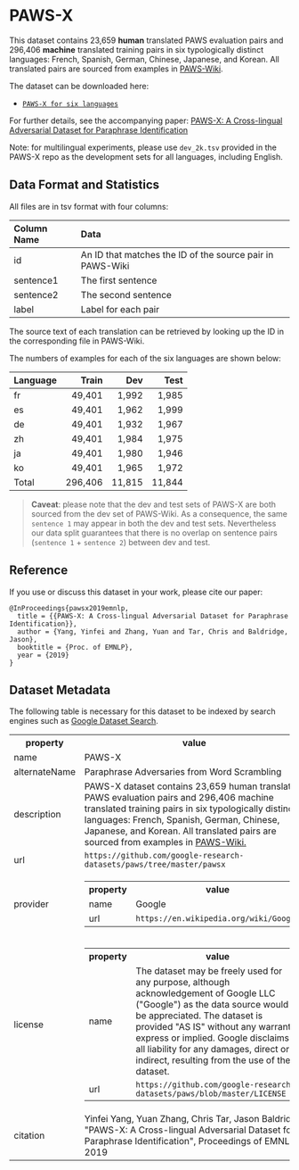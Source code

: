 # PAWS-X

This dataset contains 23,659 **human** translated PAWS evaluation pairs and
296,406 **machine** translated training pairs in six typologically distinct
languages: French, Spanish, German, Chinese, Japanese, and Korean. All
translated pairs are sourced from examples in
[PAWS-Wiki](https://github.com/google-research-datasets/paws#paws-wiki).

The dataset can be downloaded here:

*   [`PAWS-X for six languages`](https://storage.googleapis.com/paws/pawsx/x-final.tar.gz)

For further details, see the accompanying paper:
[PAWS-X: A Cross-lingual Adversarial Dataset for Paraphrase
Identification](https://arxiv.org/abs/1908.11828)

Note: for multilingual experiments, please use `dev_2k.tsv` provided in the
PAWS-X repo as the development sets for all languages, including English.

## Data Format and Statistics

All files are in tsv format with four columns:

Column Name | Data
:---------- | :--------------------------------------------------------
id          | An ID that matches the ID of the source pair in PAWS-Wiki
sentence1   | The first sentence
sentence2   | The second sentence
label       | Label for each pair

The source text of each translation can be retrieved by looking up the ID in the
corresponding file in PAWS-Wiki.

The numbers of examples for each of the six languages are shown below:

Language | Train   | Dev    | Test
:------- | ------: | -----: | -----:
fr       | 49,401  | 1,992  | 1,985
es       | 49,401  | 1,962  | 1,999
de       | 49,401  | 1,932  | 1,967
zh       | 49,401  | 1,984  | 1,975
ja       | 49,401  | 1,980  | 1,946
ko       | 49,401  | 1,965  | 1,972
Total    | 296,406 | 11,815 | 11,844

> **Caveat**: please note that the dev and test sets of PAWS-X are both sourced
> from the dev set of PAWS-Wiki. As a consequence, the same `sentence 1` may
> appear in both the dev and test sets. Nevertheless our data split guarantees
> that there is no overlap on sentence pairs (`sentence 1` + `sentence 2`)
> between dev and test.

## Reference

If you use or discuss this dataset in your work, please cite our paper:

```
@InProceedings{pawsx2019emnlp,
  title = {{PAWS-X: A Cross-lingual Adversarial Dataset for Paraphrase Identification}},
  author = {Yang, Yinfei and Zhang, Yuan and Tar, Chris and Baldridge, Jason},
  booktitle = {Proc. of EMNLP},
  year = {2019}
}
```


## Dataset Metadata
The following table is necessary for this dataset to be indexed by search
engines such as <a href="https://g.co/datasetsearch">Google Dataset Search</a>.
<div itemscope itemtype="http://schema.org/Dataset">
<table>
  <tr>
    <th>property</th>
    <th>value</th>
  </tr>
  <tr>
    <td>name</td>
    <td itemprop="name">PAWS-X</td>
  </tr>
  <tr>
    <td>alternateName</td>
    <td itemprop="alternateName">Paraphrase Adversaries from Word Scrambling</td>
  </tr>
  <tr>
    <td>description</td>
    <td itemprop="description">PAWS-X dataset contains 23,659 human translated PAWS evaluation pairs and 296,406 machine translated training pairs in six typologically distinct languages: French, Spanish, German, Chinese, Japanese, and Korean. All translated pairs are sourced from examples in <a href="https://github.com/google-research-datasets/paws#paws-wiki">PAWS-Wiki.</a>
   </td>
  </tr>
  <tr>
    <td>url</td>
    <td><code itemprop="url">https://github.com/google-research-datasets/paws/tree/master/pawsx</code></td>
  </tr>
  <tr>
      <td>provider</td>
    <td>
      <div itemscope itemtype="http://schema.org/Organization" itemprop="provider">
        <table>
          <tr>
            <th>property</th>
            <th>value</th>
          </tr>
          <tr>
            <td>name</td>
            <td itemprop="name">Google</td>
          </tr>
          <tr>
            <td>url</td>
            <td><code itemprop="url">https://en.wikipedia.org/wiki/Google</code></td>
          </tr>
        </table>
      </div>
    </td>
  </tr>
  <tr>
    <td>license</td>
    <td>
      <div itemscope itemtype="http://schema.org/CreativeWork" itemprop="license">
      <table>
          <tr>
            <th>property</th>
            <th>value</th>
          </tr>
          <tr>
            <td>name</td>
            <td  itemprop="name">
    The dataset may be freely used for any purpose, although acknowledgement of
Google LLC ("Google") as the data source would be appreciated. The dataset is
provided "AS IS" without any warranty, express or implied. Google disclaims all
liability for any damages, direct or indirect, resulting from the use of the
dataset. 
          </td>
        </tr>
        <tr>
          <td>url</td>
          <td>
            <code itemprop="url">https://github.com/google-research-datasets/paws/blob/master/LICENSE</code>
          </td>
        </tr>
        </table>
        </div>
      </td>
    </tr>
    <tr>
  <td>citation</td>
  <td itemprop="citation"> Yinfei Yang, Yuan Zhang, Chris Tar, Jason Baldridge "PAWS-X: A Cross-lingual Adversarial Dataset for Paraphrase Identification", Proceedings of EMNLP, 2019
  </td>
    </tr>
 </table>
</div>
  

